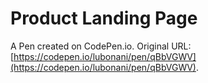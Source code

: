 # Product Landing Page

A Pen created on CodePen.io. Original URL: [https://codepen.io/lubonani/pen/qBbVGWV](https://codepen.io/lubonani/pen/qBbVGWV).


